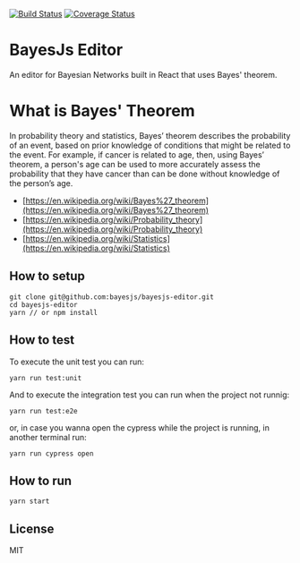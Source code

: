 [![Build Status](https://travis-ci.org/bayesjs/bayesjs-editor.svg?branch=master)](https://travis-ci.org/bayesjs/bayesjs-editor)
[![Coverage Status](https://coveralls.io/repos/github/bayesjs/bayesjs-editor/badge.svg)](https://coveralls.io/github/bayesjs/bayesjs-editor)

# BayesJs Editor

An editor for Bayesian Networks built in React that uses Bayes' theorem.

# What is Bayes' Theorem

In probability theory and statistics, Bayes’ theorem describes the probability of an event, based on prior knowledge of conditions that might be related to the event. For example, if cancer is related to age, then, using Bayes’ theorem, a person's age can be used to more accurately assess the probability that they have cancer than can be done without knowledge of the person’s age.

- [https://en.wikipedia.org/wiki/Bayes%27_theorem](https://en.wikipedia.org/wiki/Bayes%27_theorem)
- [https://en.wikipedia.org/wiki/Probability_theory](https://en.wikipedia.org/wiki/Probability_theory)
- [https://en.wikipedia.org/wiki/Statistics](https://en.wikipedia.org/wiki/Statistics)


## How to setup

```
git clone git@github.com:bayesjs/bayesjs-editor.git
cd bayesjs-editor
yarn // or npm install
```

## How to test

To execute the unit test you can run:
```
yarn run test:unit
```

And to execute the integration test you can run when the project not runnig:
```
yarn run test:e2e
```

or, in case you wanna open the cypress while the project is running, in another terminal run:
```
yarn run cypress open
```

## How to run

```
yarn start
```

## License

MIT
